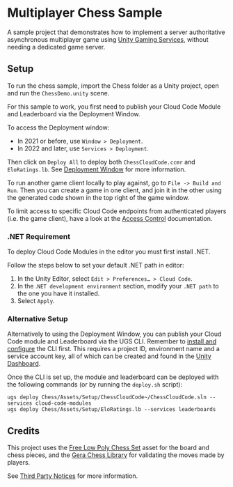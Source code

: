 # Multiplayer Chess Sample

A sample project that demonstrates how to implement a server authoritative asynchronous multiplayer game using [Unity Gaming Services](https://unity.com/solutions/gaming-services), without needing a dedicated game server.

## Setup

To run the chess sample, import the Chess folder as a Unity project, open and run the `ChessDemo.unity` scene.

For this sample to work, you first need to publish your Cloud Code Module and Leaderboard via the Deployment Window.

To access the Deployment window:
- In 2021 or before, use `Window > Deployment`.
- In 2022 and later, use `Services > Deployment`.

Then click on `Deploy All` to deploy both `ChessCloudCode.ccmr` and `EloRatings.lb`. See [Deployment Window](https://docs.unity.cn/Packages/com.unity.services.deployment@1.0/manual/deployment_window.html) for more information.

To run another game client locally to play against, go to `File -> Build and Run`. Then you can create a game in one client, and join it in the other using the generated code shown in the top right of the game window.

To limit access to specific Cloud Code endpoints from authenticated players (i.e. the game client), have a look at the [Access Control](https://docs.unity.com/ugs-overview/en/manual/access-control) documentation.

### .NET Requirement

To deploy Cloud Code Modules in the editor you must first install .NET.

Follow the steps below to set your default .NET path in editor:

1. In the Unity Editor, select `Edit > Preferences… > Cloud Code`.
2. In the .`NET development environment` section, modify your `.NET path` to the one you have it installed.
3. Select `Apply`.

### Alternative Setup

Alternatively to using the Deployment Window, you can publish your Cloud Code module and Leaderboard via the UGS CLI. Remember to [install and configure](https://services.docs.unity.com/guides/ugs-cli/latest/general/get-started/install-the-cli/) the CLI first. This requires a project ID, environment name and a service account key, all of which can be created and found in the [Unity Dashboard](https://dashboard.unity.com).

Once the CLI is set up, the module and leaderboard can be deployed with the following commands (or by running the `deploy.sh` script):

```
ugs deploy Chess/Assets/Setup/ChessCloudCode~/ChessCloudCode.sln --services cloud-code-modules
ugs deploy Chess/Assets/Setup/EloRatings.lb --services leaderboards
```

## Credits

This project uses the [Free Low Poly Chess Set](https://assetstore.unity.com/packages/3d/props/free-low-poly-chess-set-116856) asset for the board and chess pieces, and the [Gera Chess Library](https://github.com/Geras1mleo/Chess) for validating the moves made by players.

See [Third Party Notices](Third%20Party%20Notices.md) for more information.
